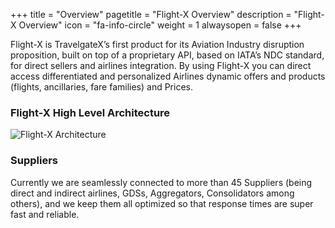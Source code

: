 +++
title = "Overview"
pagetitle = "Flight-X Overview"
description = "Flight-X Overview"
icon = "fa-info-circle"
weight = 1
alwaysopen = false
+++


Flight-X is TravelgateX’s first product for its Aviation Industry disruption proposition, built on top of a proprietary API, based on IATA’s NDC standard, for direct sellers and airlines integration.
By using Flight-X you can direct access differentiated and personalized Airlines dynamic offers and products (flights, ancillaries, fare families) and Prices.

### Flight-X High Level Architecture


![Flight-X Architecture](https://docs.travelgatex.com/flight-x/images/fx_arch.png)

### Suppliers



Currently we are seamlessly connected to more than 45 Suppliers (being direct and indirect airlines, GDSs, Aggregators, Consolidators among others), and we keep them all optimized so that response times are super fast and reliable.


